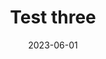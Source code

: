 ---
title: Test three
subTitle: Test
description: /todo.
gridShape: none
order: 4
date: 2023-06-01
tags:
  - ux
  - a11y
  - voice over
  - screen reader
---
